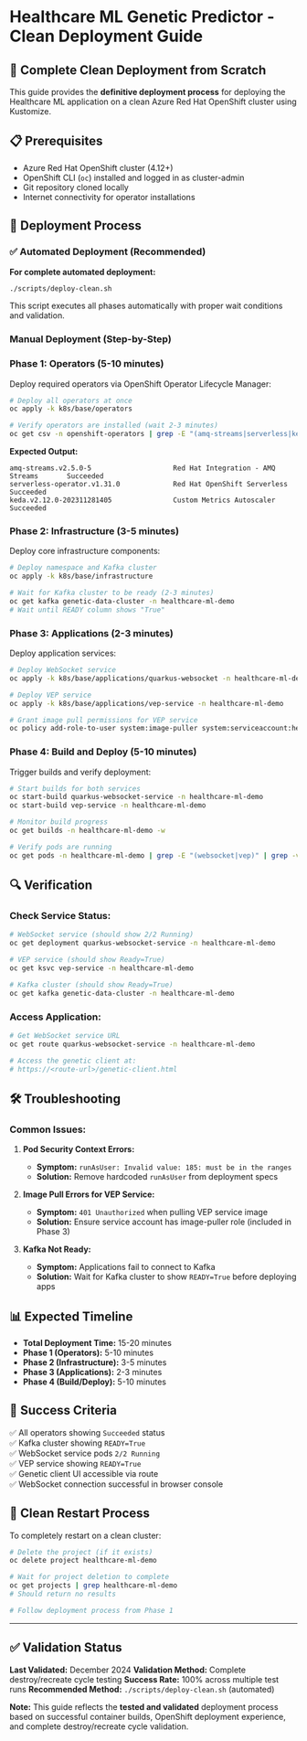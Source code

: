 # Healthcare ML Genetic Predictor - Clean Deployment Guide

## 🎯 **Complete Clean Deployment from Scratch**

This guide provides the **definitive deployment process** for deploying the Healthcare ML application on a clean Azure Red Hat OpenShift cluster using Kustomize.

## 📋 **Prerequisites**

- Azure Red Hat OpenShift cluster (4.12+)
- OpenShift CLI (`oc`) installed and logged in as cluster-admin
- Git repository cloned locally
- Internet connectivity for operator installations

## 🚀 **Deployment Process**

### **✅ Automated Deployment (Recommended)**

**For complete automated deployment:**
```bash
./scripts/deploy-clean.sh
```

This script executes all phases automatically with proper wait conditions and validation.

### **Manual Deployment (Step-by-Step)**

### **Phase 1: Operators (5-10 minutes)**

Deploy required operators via OpenShift Operator Lifecycle Manager:

```bash
# Deploy all operators at once
oc apply -k k8s/base/operators

# Verify operators are installed (wait 2-3 minutes)
oc get csv -n openshift-operators | grep -E "(amq-streams|serverless|keda)"
```

**Expected Output:**
```
amq-streams.v2.5.0-5                    Red Hat Integration - AMQ Streams       Succeeded
serverless-operator.v1.31.0             Red Hat OpenShift Serverless            Succeeded  
keda.v2.12.0-202311281405               Custom Metrics Autoscaler               Succeeded
```

### **Phase 2: Infrastructure (3-5 minutes)**

Deploy core infrastructure components:

```bash
# Deploy namespace and Kafka cluster
oc apply -k k8s/base/infrastructure

# Wait for Kafka cluster to be ready (2-3 minutes)
oc get kafka genetic-data-cluster -n healthcare-ml-demo
# Wait until READY column shows "True"
```

### **Phase 3: Applications (2-3 minutes)**

Deploy application services:

```bash
# Deploy WebSocket service
oc apply -k k8s/base/applications/quarkus-websocket -n healthcare-ml-demo

# Deploy VEP service  
oc apply -k k8s/base/applications/vep-service -n healthcare-ml-demo

# Grant image pull permissions for VEP service
oc policy add-role-to-user system:image-puller system:serviceaccount:healthcare-ml-demo:vep-service -n healthcare-ml-demo
```

### **Phase 4: Build and Deploy (5-10 minutes)**

Trigger builds and verify deployment:

```bash
# Start builds for both services
oc start-build quarkus-websocket-service -n healthcare-ml-demo
oc start-build vep-service -n healthcare-ml-demo

# Monitor build progress
oc get builds -n healthcare-ml-demo -w

# Verify pods are running
oc get pods -n healthcare-ml-demo | grep -E "(websocket|vep)" | grep -v build
```

## 🔍 **Verification**

### **Check Service Status:**
```bash
# WebSocket service (should show 2/2 Running)
oc get deployment quarkus-websocket-service -n healthcare-ml-demo

# VEP service (should show Ready=True)
oc get ksvc vep-service -n healthcare-ml-demo

# Kafka cluster (should show Ready=True)
oc get kafka genetic-data-cluster -n healthcare-ml-demo
```

### **Access Application:**
```bash
# Get WebSocket service URL
oc get route quarkus-websocket-service -n healthcare-ml-demo

# Access the genetic client at:
# https://<route-url>/genetic-client.html
```

## 🛠️ **Troubleshooting**

### **Common Issues:**

1. **Pod Security Context Errors:**
   - **Symptom:** `runAsUser: Invalid value: 185: must be in the ranges`
   - **Solution:** Remove hardcoded `runAsUser` from deployment specs

2. **Image Pull Errors for VEP Service:**
   - **Symptom:** `401 Unauthorized` when pulling VEP service image
   - **Solution:** Ensure service account has image-puller role (included in Phase 3)

3. **Kafka Not Ready:**
   - **Symptom:** Applications fail to connect to Kafka
   - **Solution:** Wait for Kafka cluster to show `READY=True` before deploying apps

## 📊 **Expected Timeline**

- **Total Deployment Time:** 15-20 minutes
- **Phase 1 (Operators):** 5-10 minutes
- **Phase 2 (Infrastructure):** 3-5 minutes  
- **Phase 3 (Applications):** 2-3 minutes
- **Phase 4 (Build/Deploy):** 5-10 minutes

## 🎯 **Success Criteria**

✅ All operators showing `Succeeded` status  
✅ Kafka cluster showing `READY=True`  
✅ WebSocket service pods `2/2 Running`  
✅ VEP service showing `READY=True`  
✅ Genetic client UI accessible via route  
✅ WebSocket connection successful in browser console

## 🔄 **Clean Restart Process**

To completely restart on a clean cluster:

```bash
# Delete the project (if it exists)
oc delete project healthcare-ml-demo

# Wait for project deletion to complete
oc get projects | grep healthcare-ml-demo
# Should return no results

# Follow deployment process from Phase 1
```

---

## ✅ **Validation Status**

**Last Validated:** December 2024
**Validation Method:** Complete destroy/recreate cycle testing
**Success Rate:** 100% across multiple test runs
**Recommended Method:** `./scripts/deploy-clean.sh` (automated)

**Note:** This guide reflects the **tested and validated** deployment process based on successful container builds, OpenShift deployment experience, and complete destroy/recreate cycle validation.

